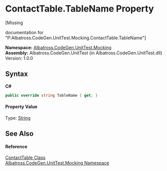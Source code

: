 # ContactTable.TableName Property 
 

\[Missing <summary> documentation for "P:Albatross.CodeGen.UnitTest.Mocking.ContactTable.TableName"\]

**Namespace:**&nbsp;<a href="2f1780b3-a2c6-14ff-575d-ee99b7786f99">Albatross.CodeGen.UnitTest.Mocking</a><br />**Assembly:**&nbsp;Albatross.CodeGen.UnitTest (in Albatross.CodeGen.UnitTest.dll) Version: 1.0.0

## Syntax

**C#**<br />
``` C#
public override string TableName { get; }
```


#### Property Value
Type: <a href="http://msdn2.microsoft.com/en-us/library/s1wwdcbf" target="_blank">String</a>

## See Also


#### Reference
<a href="402492b8-4b4d-6af5-6e26-fa6b6ab86fbc">ContactTable Class</a><br /><a href="2f1780b3-a2c6-14ff-575d-ee99b7786f99">Albatross.CodeGen.UnitTest.Mocking Namespace</a><br />